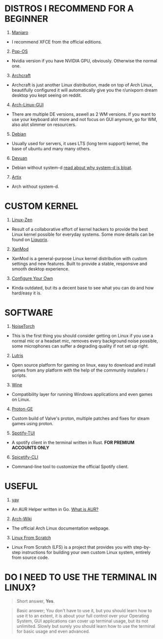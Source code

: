 # DISTROS I RECOMMEND FOR A BEGINNER

1. [Manjaro](https://manjaro.org/)
- I recommend XFCE from the official editions.

2. [Pop-OS](https://pop.system76.com/)
- Nvidia version if you have NVIDIA GPU, obviously. Otherwise the normal one.

3. [Archcraft](https://archcraft.io/)
- Archcraft is just another Linux distribution, made on top of Arch Linux, beautifully configured it will automatically give you the r/unixporn dream desktop you kept seeing on reddit.

4. [Arch-Linux-GUI](https://archlinuxgui.in/)
- There are multiple DE versions, aswell as 2 WM versions. If you want to use your keyboard alot more and not focus on GUI anymore, go for WM, also alot slimmer on resourcers.

5. [Debian](https://www.debian.org/)
- Usually used for servers, it uses LTS (long term support) kernel, the base of ubuntu and many many others.

6. [Devuan](https://www.devuan.org/)
- Debian without system-d [read about why system-d is bloat](https://people.debian.org/~stapelberg/2013/06/09/systemd-bloat.html).

7. [Artix](https://artixlinux.org/)
- Arch without system-d.

# CUSTOM KERNEL

1. [Linux-Zen](https://github.com/zen-kernel/zen-kernel)
- Result of a collaborative effort of kernel hackers to provide the best Linux kernel possible for everyday systems. Some more details can be found on [Liquorix](https://liquorix.net).

2. [XanMod](https://xanmod.org)
- XanMod is a general-purpose Linux kernel distribution with custom settings and new features. Built to provide a stable, responsive and smooth desktop experience.

3. [Configure Your Own](https://youtu.be/NVWVHiLx1sU)
- Kinda outdated, but its a decent base to see what you can do and how hard/easy it is.

# SOFTWARE

1. [NoiseTorch](https://github.com/lawl/NoiseTorch)
- This is the first thing you should consider getting on Linux if you use a normal mic or a headset mic, removes every background noise possible, some microphones can suffer a degrading quality if not set up right.

2. [Lutris](https://lutris.net/)
- Open source platform for gaming on linux, easy to download and install games from any platform with the help of the community installers / scripts.

3. [Wine](https://www.winehq.org/)
- Compatibility layer for running Windows applications and even games on Linux.

4. [Proton-GE](https://github.com/GloriousEggroll/proton-ge-custom)
- Custom build of Valve's proton, multiple patches and fixes for steam games using proton.

5. [Spotify-TUI](https://github.com/Rigellute/spotify-tui)
- A spotify client in the terminal written in Rust. **FOR PREMIUM ACCOUNTS ONLY**

6. [Spicetify-CLI](https://github.com/khanhas/spicetify-cli)
- Command-line tool to customize the official Spotify client.

# USEFUL

1. [yay](https://github.com/Jguer/yay)
- An AUR Helper written in Go. [What is AUR?](https://wiki.archlinux.org/title/Arch_User_Repository)

2. [Arch-Wiki](https://wiki.archlinux.org/)
- The official Arch Linux documentation webpage.

3. [Linux From Scratch](https://www.linuxfromscratch.org/)
- Linux From Scratch (LFS) is a project that provides you with step-by-step instructions for building your own custom Linux system, entirely from source code. 

# DO I NEED TO USE THE TERMINAL IN LINUX?

>Short answer, **Yes**.

>Basic answer; You don't have to use it, but you should learn how to use it to an extent, it is about your full control over your Operating System, GUI applications can cover up terminal usage, but its not unlimited. Slowly but surely you should learn how to use the terminal for basic usage and even advanced.

